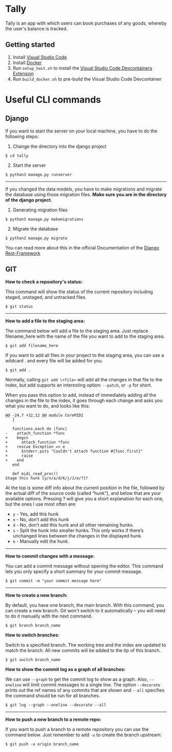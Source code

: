 # Tally

Tally is an app with which users can book purchases of any goods, whereby the user's balance is tracked.

## Getting started

1. Install [Visual Studio Code](https://code.visualstudio.com/download)
2. Install [Docker](https://docs.docker.com/get-docker)
3. Run ``setup_host.sh`` to install the [Visual Studio Code Devcontainers Extension](https://code.visualstudio.com/docs/devcontainers/containers)
4. Run ``build_docker.sh`` to pre-build the Visual Studio Code Devcontainer

# Useful CLI commands

## Django

If you want to start the server on your local machine, you have to do the following steps:

1. Change the directory into the django project

```
$ cd tally
```

2. Start the server

```
$ python3 manage.py runserver
```

---

If you changed the data models, you have to make migrations and migrate the database using those migration files. **Make sure you are in the directory of the django project.**

1. Generating migration files

```
$ python3 manage.py makemigrations
```

2. Migrate the database

```
$ python3 manage.py migrate
```

You can read more about this in the official Documentation of the [Django Rest-Framework](https://www.django-rest-framework.org/)

## GIT

**How to check a repository's status:**

This command will show the status of the current repository including staged, unstaged, and untracked files.

```
$ git status
```

---

**How to add a file to the staging area:**

The command below will add a file to the staging area. Just replace filename_here with the name of the file you want to add to the staging area.

```
$ git add filename_here
```

If you want to add all files in your project to the staging area, you can use a wildcard . and every file will be added for you.

```
$ git add .
```

Normally, calling ``git add \<file>`` will add all the changes in that file to the index, but add supports an interesting option: ``--patch``, or ``-p`` for short.

When you pass this option to add, instead of immediately adding all the changes in the file to the index, it goes through each change and asks you what you want to do, and looks like this:

```
@@ -24,7 +32,12 @@ module CoreMIDI
   ]

   functions.each do |func|
-    attach_function *func
+    begin
+      attach_function *func
+    rescue Exception => e
+      $stderr.puts "Couldn't attach function #{func.first}"
+      raise
+    end
   end

   def midi_read_proc()
Stage this hunk [y/n/a/d/K/j/J/e/?]?
```

At the top is some diff info about the current position in the file, followed by the actual diff of the source code (called “hunk”), and below that are your available options. Pressing ? will give you a short explanation for each one, but the ones I use most often are:

* ``y`` - Yes, add this hunk
* ``n`` - No, don’t add this hunk
* ``d`` - No, don’t add this hunk and all other remaining hunks.
* ``s`` - Split the hunk into smaller hunks. This only works if there’s unchanged lines between the changes in the displayed hunk.
* ``e`` - Manually edit the hunk.

---

**How to commit changes with a message:**

You can add a commit message without opening the editor. This command lets you only specify a short summary for your commit message.

```
$ git commit -m "your commit message here"
```

---

**How to create a new branch:**

By default, you have one branch, the main branch. With this command, you can create a new branch. Git won't switch to it automatically – you will need to do it manually with the next command.

```
$ git branch branch_name
```

**How to switch branches:**

Switch to a specified branch. The working tree and the index are updated to match the branch. All new commits will be added to the tip of this branch.

```
$ git switch branch_name
```

**How to show the commit log as a graph of all branches:**

We can use ``--graph`` to get the commit log to show as a graph. Also, ``--oneline`` will limit commit messages to a single line. The option ``--decorate`` prints out the ref names of any commits that are shown and ``--all`` specifies the command should be run for all branches.

```
$ git log --graph --oneline --decorate --all
```

---

**How to push a new branch to a remote repo:**

If you want to push a branch to a remote repository you can use the command below. Just remember to add ``-u`` to create the branch upstream:

```
$ git push -u origin branch_name
```